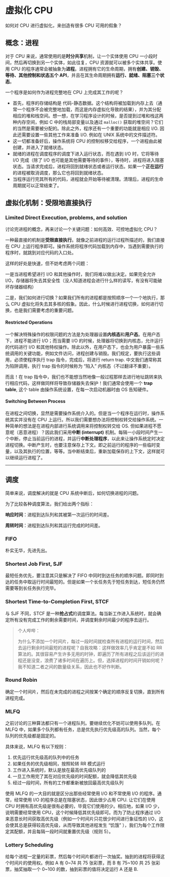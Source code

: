 # 虚拟化 CPU

如何对 CPU 进行虚拟化，来创造有很多 CPU 可用的假象？


## 概念：进程

对于 CPU 来说，通常使用的是**时分共享**机制，让一个实体使用 CPU 一小段时间，然后再切换到另一个实体，如此往复，CPU 资源就可以被多个实体共享。使用 CPU 的程序通常会被抽象为**进程**。进程拥有它的生命周期，拥有**创建、销毁、等待、其他控制和状态五个 API**，并且在其生命周期拥有**运行、就绪、阻塞三个状态**。

一个程序是如何作为进程完整地在 CPU 上完成其工作的呢？

- 首先，程序的存储结构是 代码-静态数据。这个结构将被加载到内存上去（通常一个程序不会被完整地加载，而这是内存虚拟化导致的结果），并为其分配相应的堆和栈空间。想一想，在学习程序设计的时候，是否提到过堆和栈这两种内存空间，例如 C 中的栈局部变量以及通过 `malloc()` 获取的堆空间？它们的当然是需要被分配的。除此之外，程序还有一个重要的功能就是相应 I/O. 因此还需要设置一些其他工作来准备 I/O. 例如在 UNIX 系统中的文件描述符。
- 这一切都准备好后，操作系统将 CPU 的控制权移交给程序，一个进程由此被创建，并进入了就绪状态。
- 就绪的进程在调度程序的调度下进入运行状态，而在遇到 I/O 时，它将等待 I/O 完成（除了 I/O 也可能是其他需要等待的事件），等待时，进程将进入阻塞状态。当请求完成后，进程将回到就绪状态或者运行状态。如果一个**正在运行**的进程被取消调度，那么它也将回到就绪状态。
- 当程序运行完其所有的代码，进程就会开始等待被清理。清理后，进程的生命周期就可以正常结束了。

## 虚拟化机制：受限地直接执行

### Limited Direct Execution, problems, and solution

讨论完进程的概念，再来讨论一个关键问题：如何高效、可控地虚拟化 CPU？

一种最直接的机制是**受限直接执行**。就像之前进程的运行过程所描述的，我们直接在 CPU 上运行程序即可。操作系统将程序代码加载到内存中，当遇到需要执行的程序时，就跳到对应代码的入口处。

这样的好处是快速，但不妨考虑两个问题：

一是当进程希望进行 I/O 和其他操作时，我们将难以做出决定。如果完全允许 I/O，存储器将失去其安全性（没人知道进程会进行什么样的读写，有没有可能破坏存储器结构）

二是，我们如何进行切换？如果我们所有的进程都是按照顺序一个一个地执行，那么 CPU 虚拟化将失去其多核的假象。因此，什么时候进行进程切换，如何进行切换，也是我们需要考虑的重要问题。

#### Restricted Operations

一个解决特殊操作的权限问题的方法是为处理器设置**内核态**和**用户态**。在用户态下，进程不能进行 I/O；而当需要 I/O 的时候，处理器将切换到内核态，允许运行的代码进行 I/O 和其他特权操作。除此以外，在用户态下，也会为用户暴露一些系统调用的关键功能，例如文件访问，进程创建与销毁。我们规定，要执行这些调用，必须使程序执行 trap 指令，完成后，将进行 return trap. 中文我们通常称其为陷阱调用，执行 trap 指令的时候称为 “陷入” 内核态（不过翻译不重要）。

而且！在 trap 指令中，我们也不能想当然地像一般过程那样去进行地址跳转来执行相应代码，这样做同样将导致存储器失去保护！我们通常会使用一个 **trap table**, 这个 table 由操作系统设置，在每一次启动机器时由 OS 告知硬件。

#### Switching Between Process

在进程之间切换，显然是需要操作系统介入的。但是当一个程序在运行时，操作系统其实并没有在 CPU 上运行。所以我们需要想办法将控制权转交给操作系统。一种简单的想法是在进程内部进行系统调用来将控制权转交给 OS. 但如果进程不愿意呢（恶意进程）？因此我们采用**中断 (interrupt)** 机制。每隔一小段时间产生一个中断，停止当前运行的进程，并运行**中断处理程序**，以此来让操作系统定时决定进程切换。中断产生时，也要注意保存上下文。即之前运行的程序的一些临时变量，以及其执行的位置，等等。当中断结束后，重新加载保存的上下文，这样就可以继续运行进程了。

****

## 调度

简单来说，调度解决的就是 CPU 系统中断后，如何切换进程的问题。

为了比较各种调度算法，我们给出两个指标：

**响应时间**：进程到达队列和其被第一次运行的时间差。

**周转时间**：进程到达队列和其运行完成的时间差。

### FIFO

朴实无华，先进先出。

### Shortest Job First, SJF

最短任务优先，要注意其只是解决了 FIFO 中同时到达任务的顺序问题。即同时到达的任务中取运行时间最短的。但是如果一个长任务先于短任务到达，短任务仍然需要等到长任务执行完毕。

### Shortest Time-to-Completion First, STCF

与 SJF 不同，STCF 是一种**抢占式**的调度算法。每当新工作进入系统时，就会确定所有没有完成工作的剩余需要时间，并调度剩余时间最少的程序去运行。

>  个人哔哔：
>
>  为什么不添加一个时间片，每过一段时间就检查所有进程的运行时间，然后去运行剩余时间最短的进程呢？自我攻略：这样做效率几乎肯定是不如 RR 算法的。其很容易产生许多无用的时钟，即遍历了所有进程之后该运行的进程还是没变，浪费了诸多时间在遍历上。但，选择进程的时间开销如何呢？我不知道二者之间的数量级关系，因此也不好作判断。

### Round Robin

确定一个时间片，然后在未完成的进程之间按某个确定的顺序反复切换，直到所有进程完成。

### MLFQ

之前讨论的三种算法都只有一个进程队列。要继续优化不妨可以使用多队列。在 MLFQ 中，如果多个队列都有任务，总是优先执行优先级高的队列。当然，每个队列的优先级都是固定的。

具体来说，MLFQ 有以下规则：

1. 优先运行优先级高的队列中的任务
2. 如果任务的优先级相同，按照轮转 RR 模式运行
3. 工作进入系统时，默认是放在最高优先级队列的
4. 一旦工作用完了其在对应优先级的时间配额，就会降低其优先级
5. 经过一段时间，所有的工作都重新被放回最高优先级队列

使用 MLFQ 的一大目的就是区分出那些经常使用 I/O 和不常使用 I/O 的程序。通常，经常使用 I/O 的程序总是在阻塞状态，因此很少占用 CPU. 让它们在使用 CPU 时拥有高优先级是很有必要的，毕竟它们使用的少。相应地，如果 I/O 少，说明需要经常使用 CPU，这个时候降低其优先级即可。而为了防止程序通过 I/O 来恶意长时间获取高优先级（例如一个时间片只花很少时间进行象征性的 I/O，这会使其总是获得较高优先级，从而导致其他进程发生 “饥饿” ），我们为每个工作限定其配额，并且每隔一段时间就重置优先级（规则 5）。

### Lottery Scheduling

给每个进程一定量的彩票，然后每个时间片都进行一次抽奖。抽到的进程将获得这个时间片的使用权。例如 A 有 0\~74 共 75 张彩票，而 B 有 75\~100 共 25 张彩票，抽奖抽取一个 0\~100 的数，抽到彩票的值将决定运行 A 还是 B.
